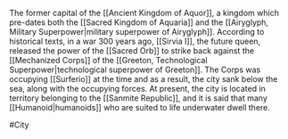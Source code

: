The former capital of the <span class="political-bodies-places">[[Ancient Kingdom of Aquor]]</span>, a kingdom which pre-dates both the <span class="political-bodies-places">[[Sacred Kingdom of Aquaria]]</span> and the <span class="political-bodies-places">[[Airyglyph, Military Superpower|military superpower of Airyglyph]]</span>.
According to historical texts, in a war 300 years ago, <span class="people">[[Sirvia I]]</span>, the future queen, released the power of the <span class="miscellaneous">[[Sacred Orb]]</span> to strike back against the <span class="miscellaneous">[[Mechanized Corps]]</span> of the <span class="political-bodies-places">[[Greeton, Technological Superpower|technological superpower of Greeton]]</span>.  The Corps was occupying <span class="political-bodies-places">[[Surferio]]</span> at the time and as a result, the city sank below the sea, along with the occupying forces. At present, the city is located in territory belonging to the <span class="political-bodies-places">[[Sanmite Republic]]</span>, and it is said that many <span class="races">[[Humanoid|humanoids]]</span> who are suited to life underwater dwell there.

#City